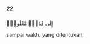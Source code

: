 ##### 22

<span class="ayah">إِلَىٰ قَدَرٍۢ مَّعْلُومٍۢ</span>

<span class="ayah_translation">sampai waktu yang ditentukan,</span>
